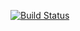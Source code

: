 [![Build Status](https://travis-ci.com/testowanieaplikacjijavaug/projekt-2-mchudz97.svg?token=aqRvexeprSNWH3cNL3gr&branch=master)](https://travis-ci.com/testowanieaplikacjijavaug/projekt-2-mchudz97)
